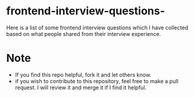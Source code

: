 # frontend-interview-questions-
Here is a list of some frontend interview questions which I have collected based on what people shared from their interview experience.

# Note
- If you find this repo helpful, fork it and let others know.
- if you wish to contribute to this repository, feel free to make a pull request.
   I will review it and merge it if I find it helpful.
